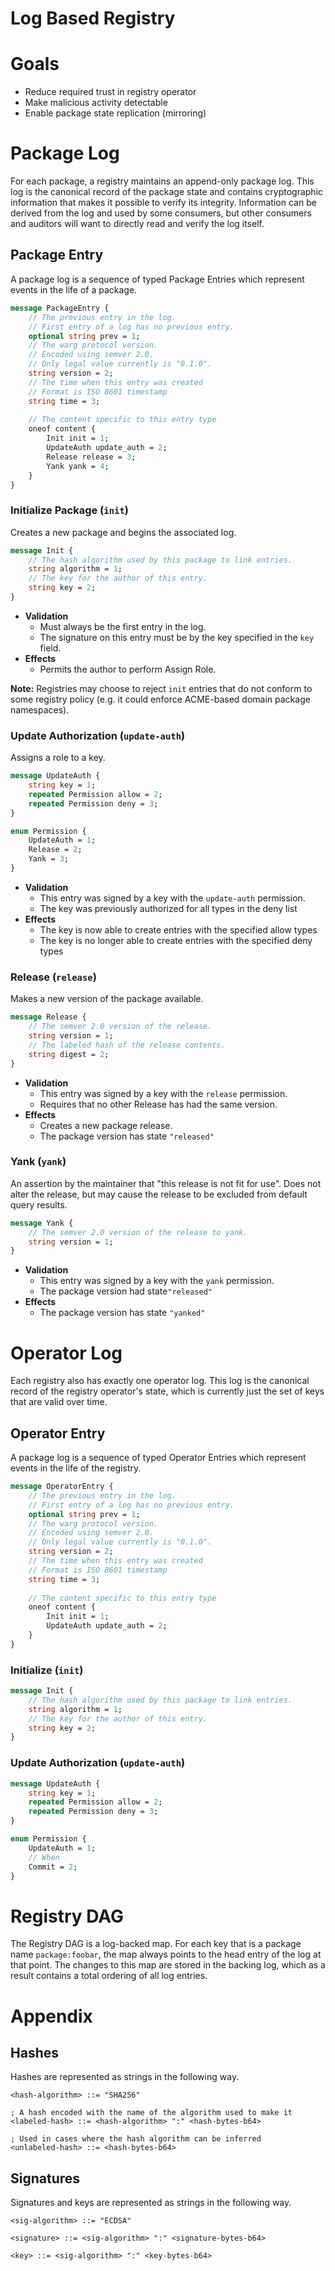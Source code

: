 # Log Based Registry

# Goals

* Reduce required trust in registry operator
* Make malicious activity detectable
* Enable package state replication (mirroring)

# Package Log

For each package, a registry maintains an append-only package log.
This log is the canonical record of the package state and contains cryptographic information that makes it possible to verify its integrity.
Information can be derived from the log and used by some consumers, but other consumers and auditors will want to directly read and verify the log itself.

## Package Entry

A package log is a sequence of typed Package Entries which represent events in the life of a package.

```protobuf
message PackageEntry {
    // The previous entry in the log.
    // First entry of a log has no previous entry.
    optional string prev = 1;
    // The warg protocol version.
    // Encoded using semver 2.0.
    // Only legal value currently is "0.1.0".
    string version = 2;
    // The time when this entry was created
    // Format is ISO 8601 timestamp
    string time = 3;
    
    // The content specific to this entry type
    oneof content {
        Init init = 1;
        UpdateAuth update_auth = 2;
        Release release = 3;
        Yank yank = 4;
    }
}
```

### Initialize Package (`init`)

Creates a new package and begins the associated log.

```protobuf
message Init {
    // The hash algorithm used by this package to link entries.
    string algorithm = 1;
    // The key for the author of this entry.
    string key = 2;
}
```

* **Validation**
  * Must always be the first entry in the log.
  * The signature on this entry must be by the key specified in the `key` field.
* **Effects**
  * Permits the author to perform Assign Role.

**Note:** Registries may choose to reject `init` entries that do not conform to some registry policy
(e.g. it could enforce ACME-based domain package namespaces).

### Update Authorization (`update-auth`)

Assigns a role to a key.

```protobuf
message UpdateAuth {
    string key = 1;
    repeated Permission allow = 2;
    repeated Permission deny = 3;
}

enum Permission {
    UpdateAuth = 1;
    Release = 2;
    Yank = 3;
}
```

* **Validation**
  * This entry was signed by a key with the `update-auth` permission.
  * The key was previously authorized for all types in the deny list
* **Effects**
  * The key is now able to create entries with the specified allow types
  * The key is no longer able to create entries with the specified deny types

### Release (`release`)

Makes a new version of the package available.

```protobuf
message Release {
    // The semver 2.0 version of the release.
    string version = 1;
    // The labeled hash of the release contents.
    string digest = 2;
}
```

* **Validation**
  * This entry was signed by a key with the `release` permission.
  * Requires that no other Release has had the same version.
* **Effects**
  * Creates a new package release.
  * The package version has state `"released"`

### Yank (`yank`)

An assertion by the maintainer that "this release is not fit for use". Does not alter the release, but may cause the release to be excluded from default query results.

```protobuf
message Yank {
    // The semver 2.0 version of the release to yank.
    string version = 1;
}
```

* **Validation**
  * This entry was signed by a key with the `yank` permission.
  * The package version had state`"released"`
* **Effects**
  * The package version has state `"yanked"`

# Operator Log

Each registry also has exactly one operator log.
This log is the canonical record of the registry operator's state, which is currently just the set of keys that are valid over time.

## Operator Entry
A package log is a sequence of typed Operator Entries which represent events in the life of the registry.

```protobuf
message OperatorEntry {
    // The previous entry in the log.
    // First entry of a log has no previous entry.
    optional string prev = 1;
    // The warg protocol version.
    // Encoded using semver 2.0.
    // Only legal value currently is "0.1.0".
    string version = 2;
    // The time when this entry was created
    // Format is ISO 8601 timestamp
    string time = 3;
    
    // The content specific to this entry type
    oneof content {
        Init init = 1;
        UpdateAuth update_auth = 2;
    }
}
```

### Initialize (`init`)

```protobuf
message Init {
    // The hash algorithm used by this package to link entries.
    string algorithm = 1;
    // The key for the author of this entry.
    string key = 2;
}
```

### Update Authorization (`update-auth`)

```protobuf
message UpdateAuth {
    string key = 1;
    repeated Permission allow = 2;
    repeated Permission deny = 3;
}

enum Permission {
    UpdateAuth = 1;
    // When
    Commit = 2;
}
```

# Registry DAG

The Registry DAG is a log-backed map. For each key that is a package name `package:foobar`, the map always points to the head entry of the log at that point. The changes to this map are stored in the backing log, which as a result contains a total ordering of all log entries.

# Appendix

## Hashes
Hashes are represented as strings in the following way.

```bnf
<hash-algorithm> ::= "SHA256"

; A hash encoded with the name of the algorithm used to make it
<labeled-hash> ::= <hash-algorithm> ":" <hash-bytes-b64>

; Used in cases where the hash algorithm can be inferred
<unlabeled-hash> ::= <hash-bytes-b64>
```

## Signatures
Signatures and keys are represented as strings in the following way.

```bnf
<sig-algorithm> ::= "ECDSA"

<signature> ::= <sig-algorithm> ":" <signature-bytes-b64>

<key> ::= <sig-algorithm> ":" <key-bytes-b64>
```

